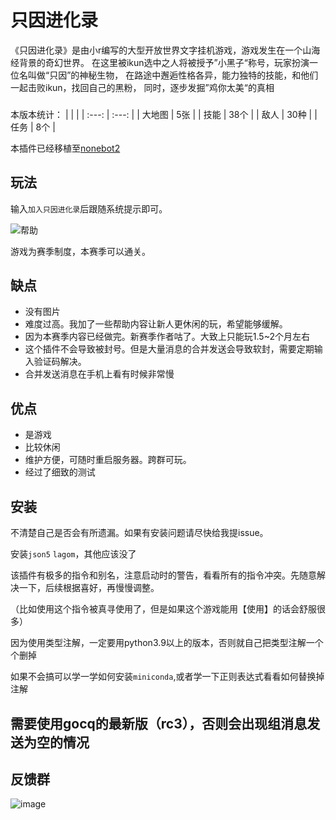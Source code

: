 ﻿# 只因进化录

《只因进化录》是由小r编写的大型开放世界文字挂机游戏，游戏发生在一个山海经背景的奇幻世界。
在这里被ikun选中之人将被授予”小黑子“称号，玩家扮演一位名叫做“只因”的神秘生物，
在路途中邂逅性格各异，能力独特的技能，和他们一起击败ikun，找回自己的黑粉，
同时，逐步发掘”鸡你太美“的真相

###
本版本统计：
|  |  |
| :---: | :---: | 
| 大地图 | 5张 |
| 技能 | 38个 | 
| 敌人 | 30种 | 
| 任务 | 8个 | 

本插件已经移植至[nonebot2](https://github.com/RShock/nonebot_plugin_ikun_evolution)

## 玩法
输入`加入只因进化录`后跟随系统提示即可。

![帮助](https://user-images.githubusercontent.com/11630758/208303088-0065fedc-71c5-4287-8e06-645af8647a7a.jpg)

游戏为赛季制度，本赛季可以通关。


## 缺点
* 没有图片
* 难度过高。我加了一些帮助内容让新人更休闲的玩，希望能够缓解。
* 因为本赛季内容已经做完。新赛季作者咕了。大致上只能玩1.5~2个月左右
* 这个插件不会导致被封号。但是大量消息的合并发送会导致软封，需要定期输入验证码解决。
* 合并发送消息在手机上看有时候非常慢

## 优点
* 是游戏
* 比较休闲
* 维护方便，可随时重启服务器。跨群可玩。
* 经过了细致的测试

## 安装

不清楚自己是否会有所遗漏。如果有安装问题请尽快给我提issue。

安装`json5` `lagom`，其他应该没了

该插件有极多的指令和别名，注意启动时的警告，看看所有的指令冲突。先随意解决一下，后续根据喜好，再慢慢调整。

（比如使用这个指令被真寻使用了，但是如果这个游戏能用【使用】的话会舒服很多）

因为使用类型注解，一定要用python3.9以上的版本，否则就自己把类型注解一个个删掉

如果不会搞可以学一学如何安装`miniconda`,或者学一下正则表达式看看如何替换掉注解

## 需要使用gocq的最新版（rc3），否则会出现组消息发送为空的情况

## 反馈群
![image](https://user-images.githubusercontent.com/11630758/208240745-be6a5daf-cf38-466e-8ce8-fb285e86e9b0.png)

